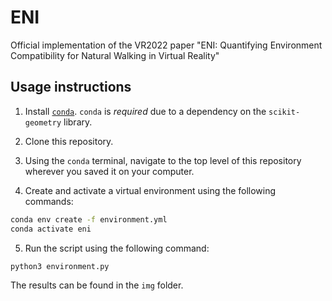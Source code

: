 # ENI
Official implementation of the VR2022 paper "ENI: Quantifying Environment Compatibility for Natural Walking in Virtual Reality"

## Usage instructions

1) Install [`conda`](https://docs.conda.io/projects/conda/en/latest/user-guide/install/index.html). `conda` is *required* due to a dependency on the `scikit-geometry` library.

2) Clone this repository.

3) Using the `conda` terminal, navigate to the top level of this repository wherever you saved it on your computer.

4) Create and activate a virtual environment using the following commands:
```bash
conda env create -f environment.yml
conda activate eni
```

5) Run the script using the following command:
```bash
python3 environment.py
```

The results can be found in the `img` folder.
